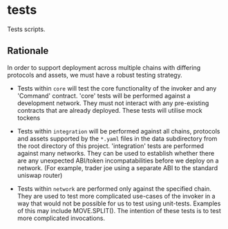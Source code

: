 # tests

Tests scripts.

## Rationale

In order to support deployment across multiple chains with differing protocols and assets, we must have a robust testing strategy.

- Tests within `core` will test the core functionality of the invoker and any 'Command' contract.
'core' tests will be performed against a development network. They must not interact with any pre-existing contracts that are already deployed. These tests will utilise mock tockens

- Tests within `integration` will be performed against all chains, protocols and assets supported by the `*.yaml` files in the data subdirectory from the root directory of this project.
'integration' tests are performed against many networks. They can be used to establish whether there are any unexpected ABI/token incompatabilities before we deploy on a network. (For example, trader joe using a separate ABI to the standard uniswap router)

- Tests within `network` are performed only against the specified chain. They are used to test more complicated use-cases of the invoker in a way that would not be possible for us to test using unit-tests.
Examples of this may include MOVE.SPLIT(). The intention of these tests is to test more complicated invocations.
